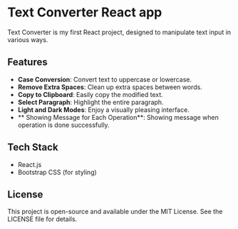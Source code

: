 # Text Converter React app
Text Converter is my first React project, designed to manipulate text input in various ways.

## Features
- **Case Conversion**: Convert text to uppercase or lowercase.
- **Remove Extra Spaces**: Clean up extra spaces between words.
- **Copy to Clipboard**: Easily copy the modified text.
- **Select Paragraph**: Highlight the entire paragraph.
- **Light and Dark Modes**: Enjoy a visually pleasing interface.
- ** Showing Message for Each Operation**: Showing message when operation is done successfully.

## Tech Stack
- React.js
- Bootstrap CSS (for styling)

## License

This project is open-source and available under the MIT License. See the LICENSE file for details.







